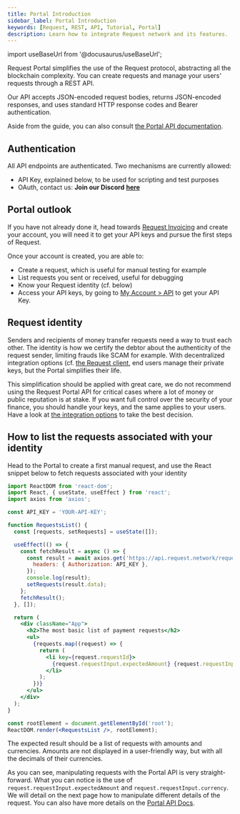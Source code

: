 ```yaml
---
title: Portal Introduction
sidebar_label: Portal Introduction
keywords: [Request, REST, API, Tutorial, Portal]
description: Learn how to integrate Request network and its features.
---
```


import useBaseUrl from '@docusaurus/useBaseUrl';

Request Portal simplifies the use of the Request protocol, abstracting all the blockchain complexity. You can create requests and manage your users' requests through a REST API.

Our API accepts JSON-encoded request bodies, returns JSON-encoded responses, and uses standard HTTP response codes and Bearer authentication.

Aside from the guide, you can also consult [the Portal API documentation](/portal).

## Authentication

All API endpoints are authenticated.
Two mechanisms are currently allowed:

- API Key, explained below, to be used for scripting and test purposes
- OAuth, contact us: **Join our Discord** [**here**](https://request.network/discord)

## Portal outlook

If you have not already done it, head towards [Request Invoicing](https://invoicing.request.network) and create your account, you will need it to get your API keys and pursue the first steps of Request.

Once your account is created, you are able to:

- Create a request, which is useful for manual testing for example
- List requests you sent or received, useful for debugging
- Know your Request identity (cf. below)
- Access your API keys, by going to [My Account > API](https://invoicing.request.network/account/api-keys) to get your API Key.

## Request identity

Senders and recipients of money transfer requests need a way to trust each other. The identity is how we certify the debtor about the authenticity of the request sender, limiting frauds like SCAM for example.
With decentralized integration options (cf. [the Request client](/docs/guides/5-Request-client/0-intro), end users manage their private keys, but the Portal simplifies their life.

This simplification should be applied with great care, we do not recommend using the Request Portal API for critical cases where a lot of money or public reputation is at stake. If you want full control over the security of your finance, you should handle your keys, and the same applies to your users. Have a look at [the integration options](/integration-options) to take the best decision.

## How to list the requests associated with your identity

Head to the Portal to create a first manual request, and use the React snippet below to fetch requests associated with your identity

```jsx
import ReactDOM from 'react-dom';
import React, { useState, useEffect } from 'react';
import axios from 'axios';

const API_KEY = 'YOUR-API-KEY';

function RequestsList() {
  const [requests, setRequests] = useState([]);

  useEffect(() => {
    const fetchResult = async () => {
      const result = await axios.get('https://api.request.network/requests/', {
        headers: { Authorization: API_KEY },
      });
      console.log(result);
      setRequests(result.data);
    };
    fetchResult();
  }, []);

  return (
    <div className="App">
      <h2>The most basic list of payment requests</h2>
      <ul>
        {requests.map((request) => {
          return (
            <li key={request.requestId}>
              {request.requestInput.expectedAmount} {request.requestInput.currency}
            </li>
          );
        })}
      </ul>
    </div>
  );
}

const rootElement = document.getElementById('root');
ReactDOM.render(<RequestsList />, rootElement);
```

The expected result should be a list of requests with amounts and currencies. Amounts are not displayed in a user-friendly way, but with all the decimals of their currencies.

As you can see, manipulating requests with the Portal API is very straight-forward. What you can notice is the use of `request.requestInput.expectedAmount` and `request.requestInput.currency`. We will detail on the next page how to manipulate different details of the request. You can also have more details on the [Portal API Docs](/portal).
